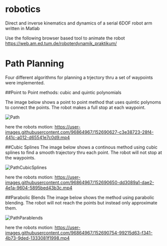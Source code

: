 # robotics
Direct and inverse kinematics and dynamics of a serial 6DOF robot arm written in Matlab


Use the following browser based tool to animate the robot
https://web.am.ed.tum.de/roboterdynamik_praktikum/


# Path Planning
Four different algorithms for planning a trjectory thru a set of waypoints were implemented.

##Point to Point methods: cubic and quintic polynomials

The image below shows a point to point method that uses quintic polynoms to connect the points. The robot makes a full stop at each waypoint.

![Path](https://user-images.githubusercontent.com/96864967/152689973-166e7668-1d7e-491f-b9a9-fa2f10d12d1b.png)


here the robots motion:
https://user-images.githubusercontent.com/96864967/152690627-c3e38723-28f4-441c-a012-d65541e7c0d9.mp4


##Cubic Splines
The image below shows a continous method using cubic splines to find a smooth trajectory thru each point. The robot will not stop at the waypoints.

![PathCubicSplines](https://user-images.githubusercontent.com/96864967/152690161-55ca5320-e841-46bd-84a5-63624dae5a84.png)


here the robots motion:
https://user-images.githubusercontent.com/96864967/152690650-dd3089a1-dae2-4e1a-9604-5895bed43b3c.mp4


##Parabolic Blends
The image below shows the method using parabolic blending. The robot will not reach the points but instead only approximate them. 

![PathParablends](https://user-images.githubusercontent.com/96864967/152690219-51905f67-48e5-4085-b66b-f8c11a17c0f0.png)


here the robots motion:
https://user-images.githubusercontent.com/96864967/152690754-99215d63-f341-4b73-9ded-1333081f1998.mp4



